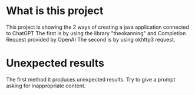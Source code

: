# What is this project 
This project is showing the 2 ways of creating a java application connected to ChatGPT
The first is by using the library  "theokanning" and Completion Request provided by OpenAI
The second is by using okhttp3 request. 

# Unexpected results
The first method it produces unexpected results. Try to give a prompt asking for inappropriate content.